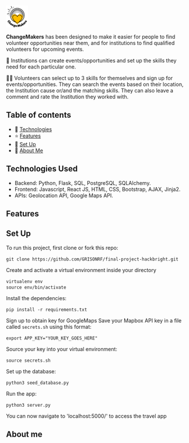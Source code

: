 <img src="static/images/applogotest.png" width="60">

**ChangeMakers** has been designed to make it easier for people to find volunteer opportunities near them, and for institutions to find qualified volunteers for upcoming events.

:office: Institutions can create events/opportunities and set up the skills they need for each particular one. 

:standing_man: Volunteers can select up to 3 skills for themselves and sign up for events/opportunities. They can search the events based on their location, the Institution cause or/and the matching skills. They can also leave a comment and rate the Institution they worked with.

## Table of contents
* 🤖 [Technologies](#technologies-used)
* ⭐ [Features](#features)
* 📖 [Set Up](#set-up)
* 🌸 [About Me](#about-me)

## Technologies Used
* Backend: Python, Flask, SQL, PostgreSQL, SQLAlchemy.
* Frontend: Javascript, React JS, HTML, CSS, Bootstrap, AJAX, Jinja2.
* APIs: Geolocation API, Google Maps API.

## Features

## Set Up

To run this project, first clone or fork this repo:
```
git clone https://github.com/GRISONRF/final-project-hackbright.git
```
Create and activate a virtual environment inside your directory
```
virtualenv env
source env/bin/activate
```
Install the dependencies:
```
pip install -r requirements.txt
```
Sign up to obtain key for GoogleMaps 
Save your Mapbox API key in a file called `secrets.sh` using this format:
```
export APP_KEY="YOUR_KEY_GOES_HERE"
```
Source your key into your virtual environment:
```
source secrets.sh
```
Set up the database:
```
python3 seed_database.py
```
Run the app:
```
python3 server.py
```
You can now navigate to 'localhost:5000/' to access the travel app

## About me
